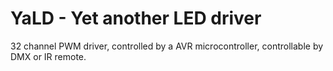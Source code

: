 YaLD - Yet another LED driver
=============================

32 channel PWM driver, controlled by a AVR microcontroller, 
controllable by DMX or IR remote.
